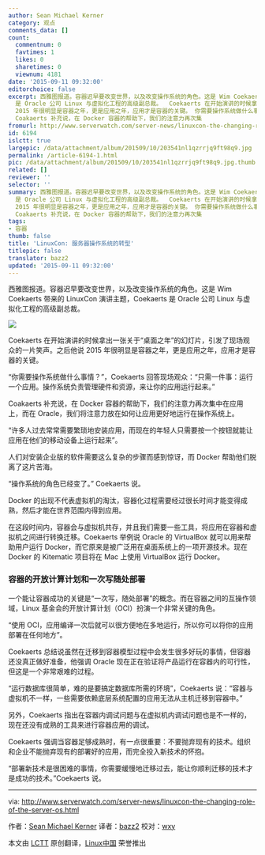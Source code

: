 ```yaml
---
author: Sean Michael Kerner
category: 观点
comments_data: []
count:
  commentnum: 0
  favtimes: 1
  likes: 0
  sharetimes: 0
  viewnum: 4181
date: '2015-09-11 09:32:00'
editorchoice: false
excerpt: 西雅图报道。容器迟早要改变世界，以及改变操作系统的角色。这是 Wim Coekaerts 带来的 LinuxCon 演讲主题，Coekaerts
  是 Oracle 公司 Linux 与虚拟化工程的高级副总裁。  Coekaerts 在开始演讲的时候拿出一张关于桌面之年的幻灯片，引发了现场观众的一片笑声。之后他说
  2015 年很明显是容器之年，更是应用之年，应用才是容器的关键。 你需要操作系统做什么事情？，Coekaerts 回答现场观众：只需一件事：运行一个应用。操作系统负责管理硬件和资源，来让你的应用运行起来。
  Coakaerts 补充说，在 Docker 容器的帮助下，我们的注意力再次集
fromurl: http://www.serverwatch.com/server-news/linuxcon-the-changing-role-of-the-server-os.html
id: 6194
islctt: true
largepic: /data/attachment/album/201509/10/203541nl1qzrrjq9ft98q9.jpg
permalink: /article-6194-1.html
pic: /data/attachment/album/201509/10/203541nl1qzrrjq9ft98q9.jpg.thumb.jpg
related: []
reviewer: ''
selector: ''
summary: 西雅图报道。容器迟早要改变世界，以及改变操作系统的角色。这是 Wim Coekaerts 带来的 LinuxCon 演讲主题，Coekaerts
  是 Oracle 公司 Linux 与虚拟化工程的高级副总裁。  Coekaerts 在开始演讲的时候拿出一张关于桌面之年的幻灯片，引发了现场观众的一片笑声。之后他说
  2015 年很明显是容器之年，更是应用之年，应用才是容器的关键。 你需要操作系统做什么事情？，Coekaerts 回答现场观众：只需一件事：运行一个应用。操作系统负责管理硬件和资源，来让你的应用运行起来。
  Coakaerts 补充说，在 Docker 容器的帮助下，我们的注意力再次集
tags:
- 容器
thumb: false
title: 'LinuxCon: 服务器操作系统的转型'
titlepic: false
translator: bazz2
updated: '2015-09-11 09:32:00'
---
```


西雅图报道。容器迟早要改变世界，以及改变操作系统的角色。这是 Wim Coekaerts 带来的 LinuxCon 演讲主题，Coekaerts 是 Oracle 公司 Linux 与虚拟化工程的高级副总裁。


![](/data/attachment/album/201509/10/203541nl1qzrrjq9ft98q9.jpg)


Coekaerts 在开始演讲的时候拿出一张关于“桌面之年”的幻灯片，引发了现场观众的一片笑声。之后他说 2015 年很明显是容器之年，更是应用之年，应用才是容器的关键。


“你需要操作系统做什么事情？”，Coekaerts 回答现场观众：“只需一件事：运行一个应用。操作系统负责管理硬件和资源，来让你的应用运行起来。”


Coakaerts 补充说，在 Docker 容器的帮助下，我们的注意力再次集中在应用上，而在 Oracle，我们将注意力放在如何让应用更好地运行在操作系统上。


“许多人过去常常需要繁琐地安装应用，而现在的年轻人只需要按一个按钮就能让应用在他们的移动设备上运行起来”。


人们对安装企业版的软件需要这么复杂的步骤而感到惊讶，而 Docker 帮助他们脱离了这片苦海。


“操作系统的角色已经变了。” Coekaerts 说。


Docker 的出现不代表虚拟机的淘汰，容器化过程需要经过很长时间才能变得成熟，然后才能在世界范围内得到应用。


在这段时间内，容器会与虚拟机共存，并且我们需要一些工具，将应用在容器和虚拟机之间进行转换迁移。Coekaerts 举例说 Oracle 的 VirtualBox 就可以用来帮助用户运行 Docker，而它原来是被广泛用在桌面系统上的一项开源技术。现在 Docker 的 Kitematic 项目将在 Mac 上使用 VirtualBox 运行 Docker。


### 容器的开放计算计划和一次写随处部署


一个能让容器成功的关键是“一次写，随处部署”的概念。而在容器之间的互操作领域，Linux 基金会的开放计算计划（OCI）扮演一个非常关键的角色。


“使用 OCI，应用编译一次后就可以很方便地在多地运行，所以你可以将你的应用部署在任何地方”。


Coekaerts 总结说虽然在迁移到容器模型过程中会发生很多好玩的事情，但容器还没真正做好准备，他强调 Oracle 现在正在验证将产品运行在容器内的可行性，但这是一个非常艰难的过程。


“运行数据库很简单，难的是要搞定数据库所需的环境”，Coekaerts 说：“容器与虚拟机不一样，一些需要依赖底层系统配置的应用无法从主机迁移到容器中。”


另外，Coekaerts 指出在容器内调试问题与在虚拟机内调试问题也是不一样的，现在还没有成熟的工具来进行容器应用的调试。


Coekaerts 强调当容器足够成熟时，有一点很重要：不要抛弃现有的技术。组织和企业不能抛弃现有的部署好的应用，而完全投入新技术的怀抱。


“部署新技术是很困难的事情，你需要缓慢地迁移过去，能让你顺利迁移的技术才是成功的技术。”Coekaerts 说。




---


via: <http://www.serverwatch.com/server-news/linuxcon-the-changing-role-of-the-server-os.html>


作者：[Sean Michael Kerner](http://www.serverwatch.com/author/Sean-Michael-Kerner-101580.htm) 译者：[bazz2](https://github.com/bazz2) 校对：[wxy](https://github.com/wxy)


本文由 [LCTT](https://github.com/LCTT/TranslateProject) 原创翻译，[Linux中国](https://linux.cn/) 荣誉推出